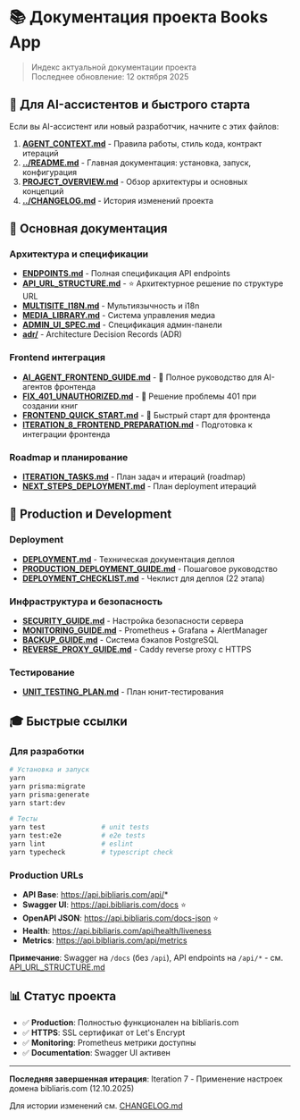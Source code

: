 # 📚 Документация проекта Books App

> Индекс актуальной документации проекта  
> Последнее обновление: 12 октября 2025

## 🎯 Для AI-ассистентов и быстрого старта

Если вы AI-ассистент или новый разработчик, начните с этих файлов:

1. **[AGENT_CONTEXT.md](AGENT_CONTEXT.md)** - Правила работы, стиль кода, контракт итераций
2. **[../README.md](../README.md)** - Главная документация: установка, запуск, конфигурация
3. **[PROJECT_OVERVIEW.md](PROJECT_OVERVIEW.md)** - Обзор архитектуры и основных концепций
4. **[../CHANGELOG.md](../CHANGELOG.md)** - История изменений проекта

## 📖 Основная документация

### Архитектура и спецификации

- **[ENDPOINTS.md](ENDPOINTS.md)** - Полная спецификация API endpoints
- **[API_URL_STRUCTURE.md](API_URL_STRUCTURE.md)** - ⭐ Архитектурное решение по структуре URL
- **[MULTISITE_I18N.md](MULTISITE_I18N.md)** - Мультиязычность и i18n
- **[MEDIA_LIBRARY.md](MEDIA_LIBRARY.md)** - Система управления медиа
- **[ADMIN_UI_SPEC.md](ADMIN_UI_SPEC.md)** - Спецификация админ-панели
- **[adr/](adr/)** - Architecture Decision Records (ADR)

### Frontend интеграция

- **[AI_AGENT_FRONTEND_GUIDE.md](AI_AGENT_FRONTEND_GUIDE.md)** - 🤖 Полное руководство для AI-агентов фронтенда
- **[FIX_401_UNAUTHORIZED.md](FIX_401_UNAUTHORIZED.md)** - 🚨 Решение проблемы 401 при создании книг
- **[FRONTEND_QUICK_START.md](FRONTEND_QUICK_START.md)** - 🚀 Быстрый старт для фронтенда
- **[ITERATION_8_FRONTEND_PREPARATION.md](ITERATION_8_FRONTEND_PREPARATION.md)** - Подготовка к интеграции фронтенда

### Roadmap и планирование

- **[ITERATION_TASKS.md](ITERATION_TASKS.md)** - План задач и итераций (roadmap)
- **[NEXT_STEPS_DEPLOYMENT.md](NEXT_STEPS_DEPLOYMENT.md)** - План deployment итераций

## 🚀 Production и Development

### Deployment

- **[DEPLOYMENT.md](DEPLOYMENT.md)** - Техническая документация деплоя
- **[PRODUCTION_DEPLOYMENT_GUIDE.md](PRODUCTION_DEPLOYMENT_GUIDE.md)** - Пошаговое руководство
- **[DEPLOYMENT_CHECKLIST.md](DEPLOYMENT_CHECKLIST.md)** - Чеклист для деплоя (22 этапа)

### Инфраструктура и безопасность

- **[SECURITY_GUIDE.md](SECURITY_GUIDE.md)** - Настройка безопасности сервера
- **[MONITORING_GUIDE.md](MONITORING_GUIDE.md)** - Prometheus + Grafana + AlertManager
- **[BACKUP_GUIDE.md](BACKUP_GUIDE.md)** - Система бэкапов PostgreSQL
- **[REVERSE_PROXY_GUIDE.md](REVERSE_PROXY_GUIDE.md)** - Caddy reverse proxy с HTTPS

### Тестирование

- **[UNIT_TESTING_PLAN.md](UNIT_TESTING_PLAN.md)** - План юнит-тестирования

## 🎓 Быстрые ссылки

### Для разработки

```bash
# Установка и запуск
yarn
yarn prisma:migrate
yarn prisma:generate
yarn start:dev

# Тесты
yarn test              # unit tests
yarn test:e2e          # e2e tests
yarn lint              # eslint
yarn typecheck         # typescript check
```

### Production URLs

- **API Base**: https://api.bibliaris.com/api/*
- **Swagger UI**: https://api.bibliaris.com/docs ⭐
- **OpenAPI JSON**: https://api.bibliaris.com/docs-json ⭐
- **Health**: https://api.bibliaris.com/api/health/liveness
- **Metrics**: https://api.bibliaris.com/api/metrics

**Примечание**: Swagger на `/docs` (без `/api`), API endpoints на `/api/*` - см. [API_URL_STRUCTURE.md](API_URL_STRUCTURE.md)

## 📊 Статус проекта

- ✅ **Production**: Полностью функционален на bibliaris.com
- ✅ **HTTPS**: SSL сертификат от Let's Encrypt
- ✅ **Monitoring**: Prometheus метрики доступны
- ✅ **Documentation**: Swagger UI активен

---

**Последняя завершенная итерация**: Iteration 7 - Применение настроек домена bibliaris.com (12.10.2025)

Для истории изменений см. [CHANGELOG.md](../CHANGELOG.md)
